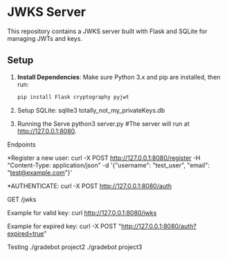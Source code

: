# JWKS Server

This repository contains a JWKS server built with Flask and SQLite for managing JWTs and keys.

## Setup

1. **Install Dependencies**:
   Make sure Python 3.x and pip are installed, then run:
   ```bash
   pip install Flask cryptography pyjwt

2. Setup SQLite:
    sqlite3 totally_not_my_privateKeys.db

3. Running the Serve
    python3 server.py
  #The server will run at http://127.0.0.1:8080.


  Endpoints

*Register a new user: curl -X POST http://127.0.0.1:8080/register -H "Content-Type: application/json" -d '{"username": "test_user", "email": "test@example.com"}'

*AUTHENTICATE: curl -X POST http://127.0.0.1:8080/auth


 GET /jwks

Example for valid key:
curl http://127.0.0.1:8080/jwks

Example for expired key:
curl -X POST "http://127.0.0.1:8080/auth?expired=true"

Testing
./gradebot project2
./gradebot project3


